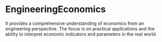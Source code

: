 # EngineeringEconomics
It  provides a comprehensive understanding of economics from an engineering perspective. The focus is on practical applications and the ability to interpret economic indicators and parameters in the real world.

